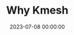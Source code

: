 ---
active: true
date: 2023-07-08 00:00:00
title: Why Kmesh
subtitle: ''

featured:
- name: <div class="inline">Smooth compatibility</div>
  description: Application-transparent Traffic Management<br>Automatic Integration with Istio and other software

- name: <div class="inline">High performance</div>
  description: Forwarding latency 60%↓<br>Service startup performance 40%↑

- name: <div class="inline">Low overhead</div>
  description: ServiceMesh data plane overhead 70%↓

- name: <div class="inline">Security Isolation</div>
  description: eBPF Secure Traffic Orchestration<br>Cgroup-level Orchestration Isolation

- name: <div class="inline">Full Stack Visualization*</div>
  description: E2E observation*<br>Integration with Mainstream Observability Platforms*

- name: <div class="inline">Open Ecosystem</div>
  description: Support for XDS Protocol Standards
  
weight: 4
widget: feature-section
---